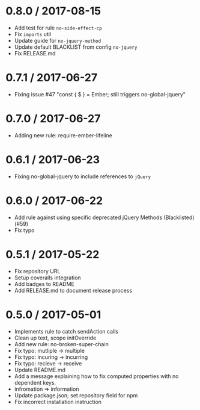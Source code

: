 
0.8.0 / 2017-08-15
==================

  * Add test for rule `no-side-effect-cp`
  * Fix `imports` util
  * Update guide for `no-jquery-method`
  * Update default BLACKLIST from config `no-jquery`
  * Fix RELEASE.md

0.7.1 / 2017-06-27
==================

  * Fixing issue #47 "const { $ } = Ember; still triggers no-global-jquery" 

0.7.0 / 2017-06-27
==================

  * Adding new rule: require-ember-lifeline

0.6.1 / 2017-06-23
==================

  * Fixing no-global-jquery to include references to `jQuery`

0.6.0 / 2017-06-22
==================

  * Add rule against using specific deprecated jQuery Methods (Blacklisted) (#59)
  * Fix typo


0.5.1 / 2017-05-22
==================

  * Fix repository URL
  * Setup coveralls integration
  * Add badges to README
  * Add RELEASE.md to document release process

0.5.0 / 2017-05-01
==================

  * Implements rule to catch sendAction calls
  * Clean up text, scope initOverride
  * Add new rule: no-broken-super-chain
  * Fix typo: mutliple -> multiple
  * Fix typo: incuring -> incurring
  * Fix typo: recieve -> receive
  * Update README.md
  * Add a message explaining how to fix computed properties with no dependent keys.
  * infromation => information
  * Update package.json; set repository field for npm
  * Fix incorrect installation instruction
	
